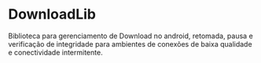 # DownloadLib
Biblioteca para gerenciamento de Download no android, retomada, pausa e verificação de integridade para ambientes de conexões de baixa qualidade e conectividade intermitente.

